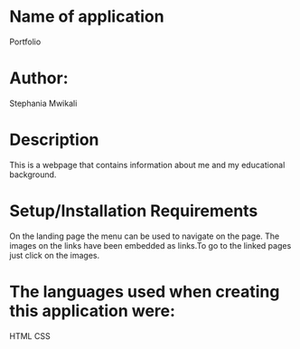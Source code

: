  # Name of application
 Portfolio
 # Author:
 Stephania Mwikali
# Description
This is a webpage that contains information about me and my educational background.
# Setup/Installation Requirements
On the landing page the menu can be used to navigate on the page.
The images on the links have been embedded as links.To go to the linked pages just click on the images.
# The languages  used when creating this application were:
HTML
CSS

